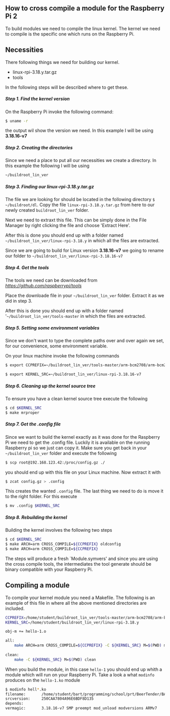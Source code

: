 ## How to cross compile a module for the Raspberry Pi 2

To build modules we need to compile the linux kernel. The kernel we need to compile is the specific one which runs on the Raspberry Pi.
## Necessities
There following things we need for building our kernel.
-   linux-rpi-3.18.y.tar.gz
-   tools

In the following steps will be described where to get these.

##### Step 1. Find the kernel version
On the Raspberry Pi invoke the following command:
```sh
$ uname -r
```
the output wil show the version we need. In this example I will be using **3.18.16-v7**

##### Step 2. Creating the directories
Since we need a place to put all our necessities we create a directory. In this example the following I will be using  
```sh
~/buildroot_lin_ver
```
##### Step 3. Finding our linux-rpi-3.18.y.tar.gz
The file we are looking for should be located in the following directory
`$ ~/buildroot/dl`. Copy the file `linux-rpi-3.18.y.tar.gz` from here to our newly created `buildroot_lin_ver` folder.

Next we need to extraxt this file. This can be simply done in the File Manager by right clicking the file and choose 'Extract Here'. 

After this is done you should end up with a folder named `~/buildroot_lin_ver/linux-rpi-3.18.y` in which all the files are extracted. 

Since we are going to build for Linux version **3.18.16-v7** we going to rename our folder to `~/buildroot_lin_ver/linux-rpi-3.18.16-v7`

##### Step 4. Get the tools
The tools we need can be downloaded from
*https://github.com/raspberrypi/tools* 

Place the downloade file in your `~/buildroot_lin_ver` folder. Extract it as we did in step 3.

After this is done you should end up with a folder named
'`~/buildroot_lin_ver/tools-master` in which the files are extracted.

##### Step 5. Setting some environment variables
Since we don't want to type the complete paths over and over again we set, for our convenience, some environment variable.

On your linux machine invoke the following commands
```sh
$ export CCPREFIX=~/buildroot_lin_ver/tools-master/arm-bcm2708/arm-bcm2708-linux-gnueabi/bin/arm-bcm2708-linux-gnueabi-
```
```sh
$ export KERNEL_SRC=~/buildroot_lin_ver/linux-rpi-3.18.16-v7
```
##### Step 6. Cleaning up the kernel source tree
To ensure you have a clean kernel source tree execute the following
```sh
$ cd $KERNEL_SRC
$ make mrproper
```
##### Step 7. Get the .config file
Since we want to build the kernel exactly as it was done for the Raspberry Pi we need to get the .config file. Luckily it is available on the running Raspberry pi so we just can copy it. Make sure you get back in your `~/buildroot_lin_ver` folder and execute the following
```sh
$ scp root@192.168.123.42:/proc/config.gz ./
```
you should end up with this file on your Linux machine. Now extract it with
```sh
$ zcat config.gz > .config
```
This creates the wanted `.config` file. The last thing we need to do is move it to the right folder. For this execute
```sh
$ mv .config $KERNEL_SRC
```
##### Step 8. Rebuilding the kernel
Building the kernel involves the following two steps
```sh
$ cd $KERNEL_SRC
$ make ARCH=arm CROSS_COMPILE=${CCPREFIX} oldconfig
$ make ARCH=arm CROSS_COMPILE=${CCPREFIX}
```
The steps will produce a fresh `Module.symvers' and since you are using the cross compile tools, the intermediates the tool generate should be binary compatible with your Raspberry Pi.

## Compiling a module
To compile your kernel module you need a Makefile. The following is an example of this file in where all the above mentioned directories are included.
```sh
CCPREFIX=/home/student/buildroot_lin_ver/tools-master/arm-bcm2708/arm-bcm2708-linux-gnueabi/bin/arm-bcm2708-linux-gnueabi-
KERNEL_SRC=/home/student/buildroot_lin_ver/linux-rpi-3.18.y

obj-m += hello-1.o

all:
	make ARCH=arm CROSS_COMPILE=${CCPREFIX} -C ${KERNEL_SRC} M=$(PWD) modules
	
clean:
	make -C ${KERNEL_SRC} M=$(PWD) clean
```
When you build the module, in this case `hello-1` you should end up whith a module which will run on your Raspberry Pi. Take a look a what `modinfo` produces on the `hello-1.ko` module
```sh
$ modinfo hell*.ko
filename:       /home/student/bart/programming/school/prt/BeerTender/BART/software/helloworld_pi_module/hello-1.ko
srcversion:     250CAA7804A96E6BDF8D135
depends:        
vermagic:       3.18.16-v7 SMP preempt mod_unload modversions ARMv7 
```
 





